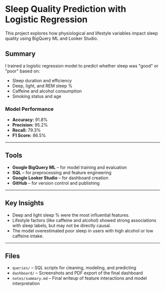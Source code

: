 # Sleep Quality Prediction with Logistic Regression

This project explores how physiological and lifestyle variables impact sleep quality using BigQuery ML and Looker Studio.

## Summary

I trained a logistic regression model to predict whether sleep was "good" or "poor" based on:

- Sleep duration and efficiency
- Deep, light, and REM sleep %
- Caffeine and alcohol consumption
- Smoking status and age

### Model Performance

- **Accuracy:** 91.8%
- **Precision:** 95.2%
- **Recall:** 79.3%
- **F1 Score:** 86.5%

---

## Tools

- **Google BigQuery ML** – for model training and evaluation
- **SQL** – for preprocessing and feature engineering
- **Google Looker Studio** – for dashboard creation
- **GitHub** – for version control and publishing

---

## Key Insights

- Deep and light sleep % were the most influential features.
- Lifestyle factors (like caffeine and alcohol) showed strong associations with sleep labels, but may not be directly causal.
- The model overestimated poor sleep in users with high alcohol or low caffeine intake.

---

## Files

- `queries/` – SQL scripts for cleaning, modeling, and predicting
- `dashboard/` – Screenshots and PDF export of the final dashboard
- `notes/summary.md` – Final writeup of feature interactions and model interpretation



